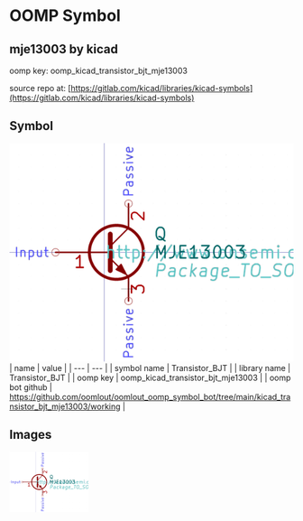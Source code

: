 # OOMP Symbol  
## mje13003  by kicad  
  
oomp key: oomp_kicad_transistor_bjt_mje13003  
  
source repo at: [https://gitlab.com/kicad/libraries/kicad-symbols](https://gitlab.com/kicad/libraries/kicad-symbols)  
## Symbol  
  
[![working.png](working_600.png)](working.png)  
| name | value | 
| --- | --- | 
| symbol name | Transistor_BJT | 
| library name | Transistor_BJT | 
| oomp key | oomp_kicad_transistor_bjt_mje13003 | 
| oomp bot github | https://github.com/oomlout/oomlout_oomp_symbol_bot/tree/main/kicad_transistor_bjt_mje13003/working | 
## Images  
  
[![working.png](working_140.png)](working.png)  
